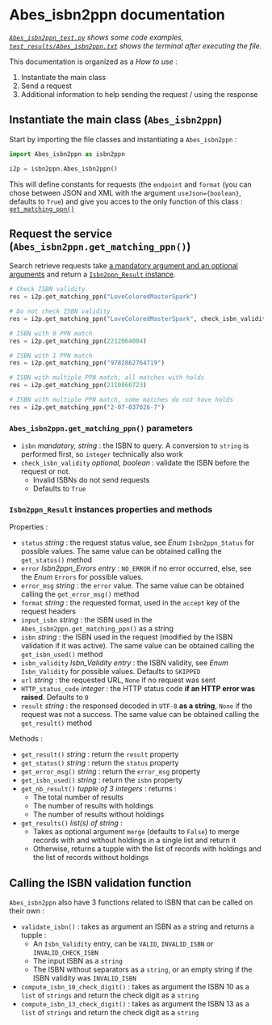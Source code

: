 # Abes_isbn2ppn documentation

_[`Abes_isbn2ppn_test.py`](../Abes_isbn2ppn_test.py) shows some code examples, [`test_results/Abes_isbn2ppn.txt`](../test_results/Abes_isbn2ppn.txt) shows the terminal after executing the file._

This documentation is organized as a _How to use_ :

1. Instantiate the main class
2. Send a request
3. Additional information to help sending the request / using the response

## Instantiate the main class (`Abes_isbn2ppn`)

Start by importing the file classes and instantiating a `Abes_isbn2ppn` :

``` Python
import Abes_isbn2ppn as isbn2ppn

i2p = isbn2ppn.Abes_isbn2ppn()
```

This will define constants for requests (the `endpoint` and `format` (you can chose between JSON and XML with the argument `useJson={boolean}`, defaults to `True`) and give you acces to the only function of this class : [`get_matching_ppn()`](#request-the-service-abes_isbn2ppnget_matching_ppn)

## Request the service (`Abes_isbn2ppn.get_matching_ppn()`)

Search retrieve requests take [a mandatory argument and an optional arguments](#abes_isbn2ppnget_matching_ppn-parameters) and return a [`Isbn2ppn_Result` instance](#isbn2ppn_result-instances-properties-and-methods).

``` Python
# Check ISBN validity
res = i2p.get_matching_ppn("LoveColoredMasterSpark")

# Do not check ISBN validity
res = i2p.get_matching_ppn("LoveColoredMasterSpark", check_isbn_validity=False)

# ISBN with 0 PPN match
res = i2p.get_matching_ppn(2212064004)

# ISBN with 1 PPN match
res = i2p.get_matching_ppn("9782862764719")

# ISBN with multiple PPN match, all matches with holds
res = i2p.get_matching_ppn(2110860723)

# ISBN with multiple PPN match, some matches do not have holds
res = i2p.get_matching_ppn("2-07-037026-7")
```

### `Abes_isbn2ppn.get_matching_ppn()` parameters

* `isbn` _mandatory, string_ : the ISBN to query. A conversion to `string` is performed first, so `integer` technically also work
* `check_isbn_validity` _optional, boolean_ : validate the ISBN before the request or not.
  * Invalid ISBNs do not send requests
  * Defaults to `True`

### `Isbn2ppn_Result` instances properties and methods

Properties :

* `status` _string_ : the request status value, see _Enum_ `Isbn2ppn_Status` for possible values. The same value can be obtained calling the `get_status()` method
* `error` *Isbn2ppn_Errors entry* : `NO_ERROR` if no error occurred, else, see the _Enum_ `Errors` for possible values.
* `error_msg` _string_ : the `error` value. The same value can be obtained calling the `get_error_msg()` method
* `format` _string_ : the requested format, used in the `accept` key of the request headers
* `input_isbn` _string_ : the ISBN used in the `Abes_isbn2ppn.get_matching_ppn()` as a string
* `isbn` _string_ : the ISBN used in the request (modified by the ISBN validation if it was active). The same value can be obtained calling the `get_isbn_used()` method
* `isbn_validity` *Isbn_Validity entry* : the ISBN validity, see _Enum_ `Isbn_Validity` for possible values. Defaults to `SKIPPED`
* `url` _string_ : the requested URL, `None` if no request was sent
* `HTTP_status_code` _integer_ : the HTTP status code __if an HTTP error was raised__. Defaults to `0`
* `result` _string_ : the responsed decoded in `UTF-8` __as a string__, `None` if the request was not a success. The same value can be obtained calling the `get_result()` method

Methods :

* `get_result()` _string_ : return the `result` property
* `get_status()` _string_ : return the `status` property
* `get_error_msg()` _string_ : return the `error_msg` property
* `get_isbn_used()` _string_ : return the `isbn` property
* `get_nb_result()` _tupple of 3 integers_ : returns :
  * The total number of results
  * The number of results with holdings
  * The number of results without holdings
* `get_results()` _list(s) of string_ :
  * Takes as optional argument `merge` (defaults to `False`) to merge records with and without holdings in a single list and return it
  * Otherwise, returns a tupple with the list of records with holdings and the list of records without holdings

## Calling the ISBN validation function

`Abes_isbn2ppn` also have 3 functions related to ISBN that can be called on their own :

* `validate_isbn()` : takes as argument an ISBN as a string and returns a tupple :
  * An `Isbn_Validity` entry, can be `VALID`, `INVALID_ISBN` or `INVALID_CHECK_ISBN`
  * The input ISBN as a `string`
  * The ISBN without separators as a `string`, or an empty string if the ISBN validity was `INVALID_ISBN`
* `compute_isbn_10_check_digit()` : takes as argument the ISBN 10 as a `list` of `strings` and return the check digit as a `string`
* `compute_isbn_13_check_digit()` : takes as argument the ISBN 13 as a `list` of `strings` and return the check digit as a `string`
